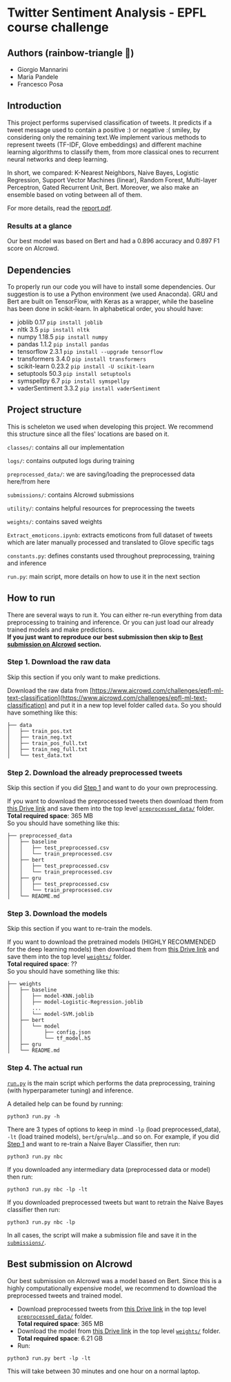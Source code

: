 # Twitter Sentiment Analysis - EPFL course challenge

## Authors (rainbow-triangle 🌈)

* Giorgio Mannarini
* Maria Pandele
* Francesco Posa

## Introduction
This project performs supervised classification of tweets. It predicts if a
tweet message used to contain a positive :) or negative :( smiley, by
considering only the remaining text.We implement various methods to represent 
tweets (TF-IDF, Glove embeddings) and different machine learning algorithms to 
classify them, from more classical ones to recurrent neural networks and deep
learning.

In short, we compared: K-Nearest Neighbors, Naive Bayes, Logistic Regression,
Support Vector Machines (linear), Random Forest, Multi-layer Perceptron, Gated
Recurrent Unit, Bert. Moreover, we also make an ensemble based on voting
between all of them.  

For more details, read the [report.pdf](https://github.com/mapaaa/ml-project2/tree/master/report.pdf).

### Results at a glance

Our best model was based on Bert and had a 0.896 accuracy and 0.897 F1 score
on AIcrowd.

## Dependencies
To properly run our code you will have to install some dependencies. Our 
suggestion is to use a Python environment (we used Anaconda). 
GRU and Bert are built on TensorFlow, with Keras as a wrapper, while the 
baseline has been done in scikit-learn. In alphabetical order, you should have:

- joblib 0.17 `pip install joblib`
- nltk 3.5 `pip install nltk`
- numpy 1.18.5 `pip install numpy`
- pandas 1.1.2 `pip install pandas`
- tensorflow 2.3.1 `pip install --upgrade tensorflow`
- transformers 3.4.0  `pip install transformers`
- scikit-learn 0.23.2 `pip install -U scikit-learn`
- setuptools 50.3 `pip install setuptools`
- symspellpy 6.7 `pip install symspellpy`
- vaderSentiment 3.3.2 `pip install vaderSentiment`

## Project structure

This is scheleton we used when developing this project. We recommend this
structure since all the files' locations are based on it.

`classes/`: contains all our implementation

`logs/`: contains outputed logs during training

`preprocessed_data/`: we are saving/loading the preprocessed data here/from here

`submissions/`: contains AIcrowd submissions

`utility/`: contains helpful resources for preprocessing the tweets

`weights/`: contains saved weights

`Extract_emoticons.ipynb`: extracts emoticons from full dataset of tweets which
are later manually processed and translated to Glove specific tags

`constants.py`: defines constants used throughout preprocessing, training and
inference

`run.py`: main script, more details on how to use it in the next section

## How to run

There are several ways to run it. You can either re-run everything from data
preprocessing to training and inference. Or you can just load our already
trained models and make predictions.  
**If you just want to reproduce our best
submission then skip to [Best submission on AIcrowd](#best-submission-on-aicrowd)
section.**

### Step 1. Download the raw data
Skip this section if you only want to make predictions.

Download the raw data from [https://www.aicrowd.com/challenges/epfl-ml-text-classification](https://www.aicrowd.com/challenges/epfl-ml-text-classification)
and put it in a new top level folder called `data`.
So you should have something like this:
```
├── data
│   ├── train_pos.txt
│   ├── train_neg.txt
│   ├── train_pos_full.txt
│   ├── train_neg_full.txt
│   └── test_data.txt
```

### Step 2. Download the already preprocessed tweets
Skip this section if you did [Step 1](#step-1-download-the-raw-data) and want
to do your own preprocessing.

If you want to download the preprocessed tweets then download them from 
[this Drive link](https://drive.google.com/drive/folders/16izsD7W0SG3AF094cW0JpcfnPFRF1aXY?usp=sharing)
and save them into the top level [`preprocessed_data/`](https://github.com/mapaaa/ml-project2/tree/master/preprocessed_data)
folder.  
**Total required space**: 365 MB  
So you should have something like this:
```
├── preprocessed_data
│   ├── baseline
│   │   ├── test_preprocessed.csv   
│   │   └── train_preprocessed.csv
│   ├── bert
│   │   ├── test_preprocessed.csv   
│   │   └── train_preprocessed.csv
│   ├── gru
│   │   ├── test_preprocessed.csv   
│   │   └── train_preprocessed.csv
│   └── README.md
```

### Step 3. Download the models
Skip this section if you want to re-train the models.

If you want to download the pretrained models (HIGHLY RECOMMENDED for the
deep learning models) then download them from [this Drive link](https://drive.google.com/drive/folders/1o_exDi-gA0X1kSBTl9qUPpEGWZBX-MFy?usp=sharing)
and save them into the top level [`weights/`](https://github.com/mapaaa/ml-project2/tree/master/weights)
folder.  
**Total required space**: ??  
So you should have something like this:
```
├── weights
│   ├── baseline
│   │   ├── model-KNN.joblib   
│   │   ├── model-Logistic-Regression.joblib   
│   │   ...
│   │   └── model-SVM.joblib
│   ├── bert
│   │   └── model
│   │       ├── config.json
│   │       └── tf_model.h5
│   ├── gru
│   └── README.md
```

### Step 4. The actual run
[`run.py`](https://github.com/mapaaa/ml-project2/tree/master/run.py) is the
main script which performs the data preprocessing, training (with hyperparameter
tuning) and inference.

A detailed help can be found by running:
```
python3 run.py -h
```

There are 3 types of options to keep in mind `-lp` (load preprocessed\_data), 
`-lt` (load trained models), `bert`/`gru`/`mlp`...and so on.
For example, if you did [Step 1](#step-1-download-the-raw-data) and want to
re-train a Naive Bayer Classifier, then run:
```
python3 run.py nbc
```
If you downloaded any intermediary data (preprocessed data or model) then run:
```
python3 run.py nbc -lp -lt
```
If you downloaded preprocessed tweets but want to retrain the Naive Bayes
classifier then run:
```
python3 run.py nbc -lp
```

In all cases, the script will make a submission file and save it in the
[`submissions/`](https://github.com/mapaaa/ml-project2/tree/master/submissions).


## Best submission on AIcrowd
Our best submission on AIcrowd was a model based on Bert. Since this is a highly
computationally expensive model, we recommend to download the preprocessed 
tweets and trained model.

* Download preprocessed tweets from [this Drive link](https://drive.google.com/drive/folders/16izsD7W0SG3AF094cW0JpcfnPFRF1aXY?usp=sharing)
in the top level [`preprocessed_data/`](https://github.com/mapaaa/ml-project2/tree/master/preprocessed_data)
folder.  
**Total required space**: 365 MB
* Download the model from [this Drive link](https://drive.google.com/drive/folders/1o_exDi-gA0X1kSBTl9qUPpEGWZBX-MFy?usp=sharing)
in the top level [`weights/`](https://github.com/mapaaa/ml-project2/tree/master/weights)
folder.  
**Total required space**: 6.21 GB
* Run:
```
python3 run.py bert -lp -lt
```
This will take between 30 minutes and one hour on a normal laptop.
